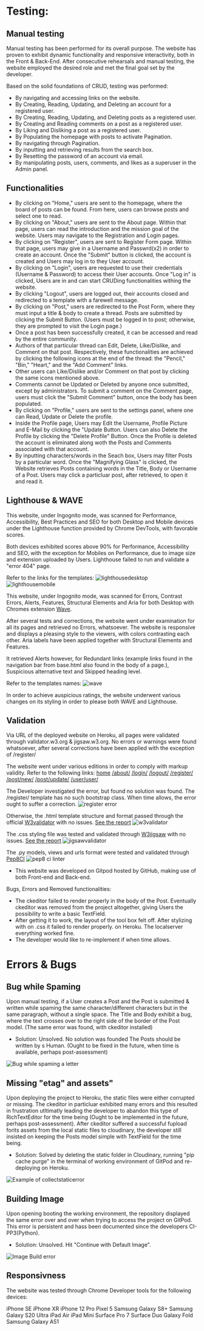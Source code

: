 # Testing:
## Manual testing

Manual testing has been performed for its overall purpose.
The website has proven to exhibit dynamic functionality and responsive interactivity, both in the Front & Back-End.
After consecutive rehearsals and manual testing, the website employed the desired role and met the final goal set by the developer.

Based on the solid foundations of CRUD, testing was performed:
- By navigating and accessing links on the website.
- By Creating, Reading, Updating, and Deleting an account for a registered user.
- By Creating, Reading, Updating, and Deleting posts as a registered user.
- By Creating and Reading comments on a post as a registered user.
- By Liking and Disliking a post as a registered user.
- By Populating the homepage with posts to activate Pagination.
- By navigating through Pagination.
- By inputting and retrieving results from the search box.
- By Resetting the password of an account via email.
- By manipulating posts, users, comments, and likes as a superuser in the Admin panel.

## Functionalities
- By clicking on "Home," users are sent to the homepage, where the board of posts can be found. From here, users can browse posts and select one to read.
- By clicking on "About," users are sent to the About page. Within that page, users can read the introduction and the mission goal of the website. Users may navigate to the Registration and Login pages.
- By clicking on "Register", users are sent to Register Form page. Within that page, users may give in a Username and Passwrd(x2) in order to create an account. Once the "Submit" button is clicked, the account is created and Users may log in to they User account.
- By clicking on "Login", users are requested to use their credentials (Username & Password) to access their User accounts. Once "Log in" is clicked, Users are in and can start  CRUDing functionalities withing the website.
- By clicking "Logout", users are logged out, their accounts closed and redirected to a template with a farewell message.
- By clicking on "Post," users are redirected to the Post Form, where they must input a title & body to create a thread. Posts are submitted by clicking the Submit Button. (Users must be logged in to post; otherwise, they are prompted to visit the Login page.)
- Once a post has been successfully created, it can be accessed and read by the entire community.
- Authors of that particular thread can Edit, Delete, Like/Dislike, and Comment on that post. Respectively, these functionalities are achieved by clicking the following icons at the end of the thread: the "Pencil," "Bin," "Heart," and the "Add Comment" links.
- Other users can Like/Dislike and/or Comment on that post by clicking the same icons mentioned above.
- Comments cannot be Updated or Deleted by anyone once submitted, except by administrators. To submit a comment on the Comment page, users must click the "Submit Comment" button, once the body has been populated.
- By clicking on "Profile," users are sent to the settings panel, where one can Read, Update or Delete the profile.
- Inside the Profile page, Users may Edit the Username, Profile Picture and E-Mail by clicking the "Update Button. Users can also Delete the Profile by clicking the "Delete Profile" Button. Once the Profile is deleted the account is eliminated along woth the Posts and Comments associated with that account.
- By inputting characters/words in the Seach box, Users may filter Posts by a particular word. Once the "Magnifying Glass" is clicked, the Website retrieves Posts containing words in the Title, Body or Username of a Post. Users may click a particluar post, after retrieved, to open it and read it.


## Lighthouse & WAVE
This website, under Ingognito mode, was scanned for Performance, Accessibility, Best Practices and SEO for both Desktop and Mobile devices under the Lighthouse function provided by Chrome DevTools, with favorable scores.

Both devices exhibited scores above 90% for Performance, Accessibility and SEO, with the exception for Mobiles on Performance, due to image size and extension uploaded by Users.
Lighthouse failed to run and validate a "error 404" page.

Refer to the links for the templates:
<img src="media/readme_img/lighthousedesktop.png" alt="lighthousedesktop">
<img src="media/readme_img/lighthousemobile.png" alt="lighthousemobile">

This website, under Ingognito mode, was scanned for Errors, Contrast Errors, Alerts, Features, Structural Elements and Aria for both Desktop with Chromes extension [Wave](https://wave.webaim.org/).

After several tests and corrections, the website went under examination for all its pages and retrieved no Errors, whatsoever.
The website is responsive and displays a pleasing style to the viewers, with colors contrasting each other. Aria labels have been applied together with Structural Elements and Features.

It retrieved Alerts however, for Redundant links (example links found in the navigation bar from base.html also found in the body of a page.), Suspicious alternative text and Skipped heading level.

Refer to the templates names:
<img src="media/readme_img/wave.png" alt="wave">

In order to achieve auspicious ratings, the website underwent various changes on its styling in order to please both WAVE and Lighthouse.

## Validation 
Via URL of the deployed website on Heroku, all pages were validated through validator.w3.org & jigsaw.w3.org.
No errors or warnings were found whatsoever, after several corrections have been applied with the exception of /register/

The website went under various editions in order to comply with markup validity.
Refer to the following links:
[home](https://validator.w3.org/nu/?doc=https%3A%2F%2Fdigital-nomad.herokuapp.com%2F)
[/about/](https://validator.w3.org/nu/?doc=https%3A%2F%2Fdigital-nomad.herokuapp.com%2Fabout%2F)
[/login/](https://validator.w3.org/nu/?doc=https%3A%2F%2Fdigital-nomad.herokuapp.com%2Flogin%2F)
[/logout/](https://validator.w3.org/nu/?doc=https%3A%2F%2Fdigital-nomad.herokuapp.com%2Flogout%2F)
[/register/](https://validator.w3.org/nu/?doc=https%3A%2F%2Fdigital-nomad.herokuapp.com%2Fregister%2F)
[/post/new/](https://validator.w3.org/nu/?doc=https%3A%2F%2Fdigital-nomad.herokuapp.com%2Fpost%2Fnew%2F)
[/post/update/](https://validator.w3.org/nu/?doc=https%3A%2F%2Fdigital-nomad.herokuapp.com%2Fpost%2F68%2Fupdate)
[/user/user/](https://validator.w3.org/nu/?doc=https%3A%2F%2Fdigital-nomad.herokuapp.com%2Fuser%2Fuser)

The Developer investigated the error, but found no solution was found. The /register/ template has no such bootstrap class.
When time allows, the error ought to suffer a correction.
<img src="media/readme_img/registererror.png" alt="register error">

Otherwise, the .html template structure and format passed through the official [W3validator](https://validator.w3.org/) with no issues.
[See the report](https://validator.w3.org/nu/?doc=https%3A%2F%2Fdigital-nomad.herokuapp.com%2F)
<img src="media/readme_img/w3validator.png" alt="w3validator">

The .css styling file was tested and validated through [W3jigsaw](https://jigsaw.w3.org/css-validator/) with no issues.
[See the report](https://jigsaw.w3.org/css-validator/validator?uri=https%3A%2F%2Fdigital-nomad.herokuapp.com%2F&profile=css3svg&usermedium=all&warning=1&vextwarning=&lang=en)
<img src="media/readme_img/jigsawvalidator.png" alt="jigsawvalidator">

The .py models, views and urls format were tested and validated through [Pep8CI](https://pep8ci.herokuapp.com/)
<img src="media/readme_img/cilinter.png" alt="pep8 ci linter">

- This website was developed on Gitpod hosted by GitHub, making use of both Front-end and Back-end.

Bugs, Errors and Removed functionalities:
- The ckeditor failed to render properly in the body of the Post. Eventually ckeditor was removed from the project altogether, giving Users the possibility to write a basic TextField.
- After getting it to work, the layout of the tool box felt off. After stylizing with on .css it failed to render properly. on Heroku. The localserver everything worked fine.
- The developer would like to re-implement if when time allows.

# Errors & Bugs
## Bug while Spaming
Upon manual testing, if a User creates a Post and the Post is submitted & written while spaming the same character/different characters but in the same paragraph, without a single space. The Title and Body exhibit a bug, where the text crosses over to the right side of the border of the Post model. (The same error was found, with ckeditor installed)
- Solution: Unsolved. No solution was founded The Posts should be written by s Human. (Ought to be fixed in the future, when time is available, perhaps post-assessment)

<img src="media/readme_img/bugontype.png" alt="Bug while spaming a letter">

## Missing "etag" and assets"
Upon deploying the project to Heroku, the static files were either corrupted or missing. The ckeditor in particluar exhibited many errors and this resulted in frustration utltimatly leading the developer to abandon this type of RichTextEditor for the time being (Ought to be implemented in the future, perhaps post-assessment). After ckeditor suffered a successful fupload forits assets from the local static files to cloudinary, the developer still insisted on keeping the Posts model simple with TextField for the time being.
- Solution: Solved by deleting the static folder in Cloudinary, running "pip cache purge" in the terminal of working environment of GitPod and re-deploying on Heroku.

<img src="media/readme_img/collectstaticerror.png" alt="Example of collectstaticerror">

## Building Image
Upon opening booting the working environment, the repository displayed the same error over and over when trying to access the project on GitPod. This error is persistent and hass been documented since the developers CI-PP3(Python).
- Solution: Unsolved. Hit "Continue with Default Image".

<img src="media/readme_img/imagebuild.png" alt="Image Build error">

## Responsivness
The website was tested through Chrome Developer tools for the following devices:

iPhone SE
iPhone XR
iPhone 12 Pro
Pixel 5
Samsung Galaxy S8+
Samsung Galaxy S20 Ultra
iPad Air
iPad Mini
Surface Pro 7
Surface Duo
Galaxy Fold
Samsung Galaxy A51